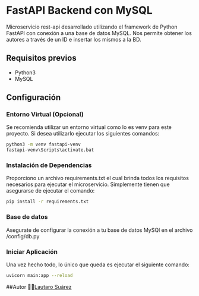 # FastAPI Backend con MySQL

Microservicio rest-api desarrollado utilizando el framework de Python FastAPI con conexión a una base de datos MySQL. Nos permite obtener los autores a través de un ID e insertar los mismos a la BD.

## Requisitos previos
- Python3
- MySQL

## Configuración

### Entorno Virtual (Opcional)

Se recomienda utilizar un entorno virtual como lo es venv para este proyecto.
Si desea utilizarlo ejecutar los siguientes comandos:
```bash
python3 -m venv fastapi-venv
fastapi-venv\Scripts\activate.bat
```

### Instalación de Dependencias

Proporciono un archivo requirements.txt el cual brinda todos los requisitos necesarios para ejecutar el microservicio. Simplemente tienen que asegurarse de ejecutar el comando: 
```bash
pip install -r requirements.txt
```

### Base de datos

Asegurate de configurar la conexión a tu base de datos MySQl en el archivo /config/db.py

### Iniciar Aplicación

Una vez hecho todo, lo único que queda es ejecutar el siguiente comando:
```bash
uvicorn main:app --reload
```

##Autor
👨‍💻[Lautaro Suárez](https://github.com/Lautisuarez)

